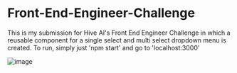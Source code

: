 # Front-End-Engineer-Challenge
This is my submission for Hive AI's Front End Engineer Challenge in which a reusable component for a single select and multi select dropdown menu is created.
To run, simply just 'npm start' and go to 'localhost:3000'

![image](https://github.com/user-attachments/assets/26fbcfd4-ad9c-4d58-aa33-b806bcabb635)


